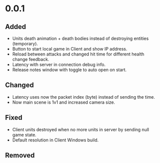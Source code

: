 # 0.0.1

## Added

  * Units death animation + death bodies instead of destroying entities (temporary).
  * Button to start local game in Client and show IP address.
  * Reload between attacks and changed hit time for different health change feedback.
  * Latency with server in connection debug info.
  * Release notes window with toggle to auto open on start.

## Changed

  * Latency uses now the packet index (byte) instead of sending the time.
  * Now main scene is 1v1 and increased camera size.

## Fixed

  * Client units destroyed when no more units in server by sending null game state.
  * Default resolution in Client Windows build.

## Removed